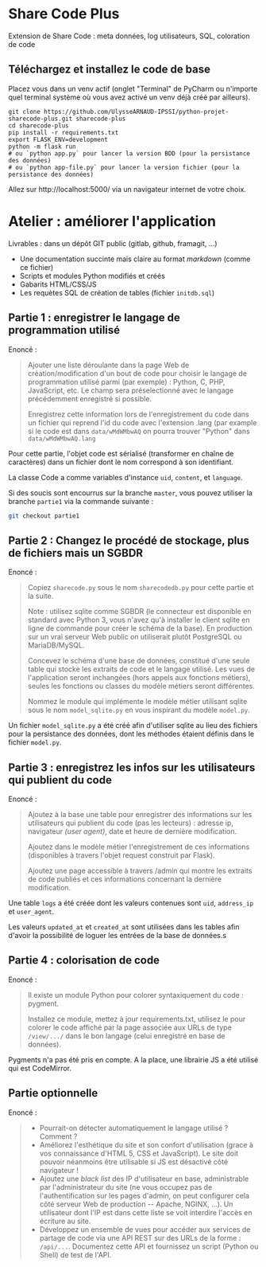 # Share Code Plus

Extension de Share Code : meta données, log utilisateurs, SQL, coloration de code

## Téléchargez et installez le code de base

Placez vous dans un venv actif (onglet "Terminal" de PyCharm ou n'importe
quel terminal système où vous avez activé un venv déjà créé par ailleurs).
~~~~
git clone https://github.com/UlysseARNAUD-IPSSI/python-projet-sharecode-plus.git sharecode-plus
cd sharecode-plus
pip install -r requirements.txt
export FLASK_ENV=development
python -m flask run
# ou `python app.py` pour lancer la version BDD (pour la persistance des données)
# ou `python app-file.py` pour lancer la version fichier (pour la persistance des données)
~~~~

Allez sur http://localhost:5000/ via un navigateur internet de votre choix.


# Atelier : améliorer l'application

Livrables : dans un dépôt GIT public (gitlab, github, framagit, ...) 

- Une documentation succinte mais claire au format _markdown_ (comme ce fichier)
- Scripts et modules Python modifiés et créés
- Gabarits HTML/CSS/JS 
- Les requètes SQL de création de tables (fichier `initdb.sql`)

## Partie 1 : enregistrer le langage de programmation utilisé

Enoncé :
> Ajouter une liste déroulante dans la page Web de création/modification d'un
bout de code pour choisir le langage de programmation utilisé parmi (par
exemple) : Python, C, PHP, JavaScript, etc. Le champ sera préselectionné
avec le langage précédemment enregistré si possible.
>
> Enregistrez cette information lors de l'enregistrement du code dans un
fichier qui reprend l'id du code avec l'extension .lang (par example
si le code est dans `data/wMdWMbwAQ` on pourra trouver "Python" dans
`data/wMdWMbwAQ.lang`

Pour cette partie, l'objet code est sérialisé (transformer en chaîne de caractères) dans un fichier dont le nom correspond à son identifiant.

La classe Code a comme variables d'instance `uid`, `content`, et `language`.

Si des soucis sont encourrus sur la branche `master`, vous pouvez utiliser la branche `partie1` via la commande suivante :
```bash
git checkout partie1
```

## Partie 2 : Changez le procédé de stockage, plus de fichiers mais un SGBDR

Enoncé :
> Copiez `sharecode.py` sous le nom `sharecodedb.py` pour cette partie et la
suite.
> 
> Note : utilisez sqlite comme SGBDR (le connecteur est disponible en standard
avec Python 3, vous n'avez qu'à installer le client sqlite en ligne de commande
pour créer le schéma de la base). En production sur un vrai serveur Web
public on utiliserait plutôt PostgreSQL ou MariaDB/MySQL.
> 
> Concevez le schéma d'une base de données, constitué d'une seule table qui
stocke les extraits de code et le langage utilisé. Les vues de l'application
seront inchangées (hors appels aux fonctions métiers), seules les fonctions
ou classes du modèle métiers seront différentes.
> 
> Nommez le module qui implémente le modèle métier utilisant sqlite sous le
nom `model_sqlite.py` en vous inspirant du modèle `model.py`.

Un fichier `model_sqlite.py` a été créé afin d'utiliser sqlite au lieu des fichiers pour la persistance des données, dont les méthodes étaient définis dans le fichier `model.py`.

## Partie 3 : enregistrez les infos sur les utilisateurs qui publient du code

Enoncé :
> Ajoutez à la base une table pour enregistrer des informations sur les utilisateurs
qui publient du code (pas les lecteurs) : adresse ip, navigateur _(user agent)_,
date et heure de dernière modification.
> 
> Ajoutez dans le modèle métier l'enregistrement de ces informations (disponibles
à travers l'objet request construit par Flask).
> 
> Ajoutez une page accessible à travers /admin qui montre les extraits de code
publiés et ces informations concernant la dernière modification.


Une table `logs` a été créée dont les valeurs contenues sont `uid`, `address_ip` et `user_agent`.

Les valeurs `updated_at` et `created_at` sont utilisées dans les tables afin d'avoir la possibilité de loguer les entrées de la base de données.s

## Partie 4 : colorisation de code

Enoncé :
> Il existe un module Python pour colorer syntaxiquement du code : pygment.
> 
> Installez ce module, mettez à jour requirements.txt, utilisez le pour colorer
le code affiché par la page associée aux URLs de type `/view/.../` dans le bon
langage (celui enregistré en base de données).

Pygments n'a pas été pris en compte. A la place, une librairie JS a été utilisé qui est CodeMirror.

## Partie optionnelle

Enoncé :
> - Pourrait-on détecter automatiquement le langage utilisé ? Comment ?
> - Améliorez l'esthétique du site et son confort d'utilisation (grace à
  vos connaissance d'HTML 5, CSS et JavaScript). Le site doit pouvoir
  néanmoins être utilisable si JS est désactivé côté navigateur !
> - Ajoutez une _black list_ des IP d'utilisateur en base, administrable
  par l'administrateur du site (ne vous occupez pas de l'authentification
  sur les pages d'admin, on peut configurer cela côté serveur Web de
  production -- Apache, NGINX, ...). Un utilisateur dont l'IP est dans
  cette liste se voit interdire l'accès en écriture au site.
> - Développez un ensemble de vues pour accéder aux services de partage
  de code via une API REST sur des URLs de la forme : `/api/...`.
  Documentez cette API et fournissez un script (Python ou Shell) de
  test de l'API.


